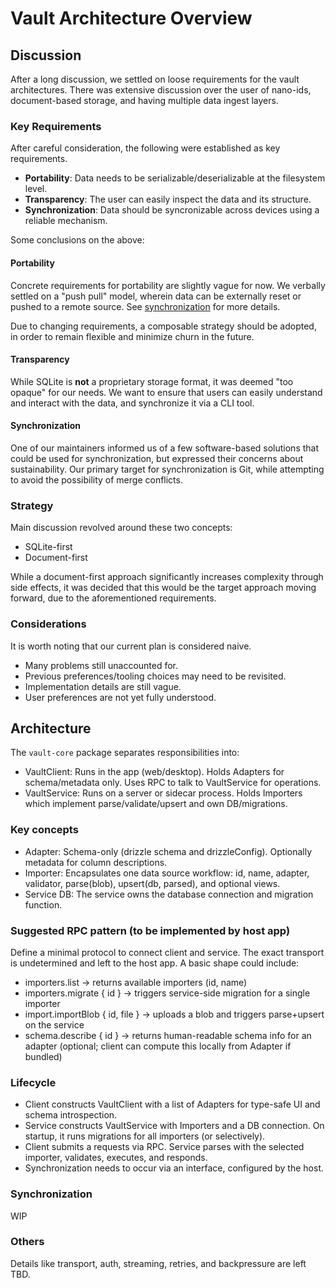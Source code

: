 # Vault Architecture Overview

## Discussion

After a long discussion, we settled on loose requirements for the vault architectures. There was extensive discussion over the user of nano-ids, document-based storage, and having multiple data ingest layers. 

### Key Requirements

After careful consideration, the following were established as key requirements. 

- **Portability**: Data needs to be serializable/deserializable at the filesystem level.
- **Transparency**: The user can easily inspect the data and its structure.
- **Synchronization**: Data should be syncronizable across devices using a reliable mechanism.

Some conclusions on the above:

#### Portability

Concrete requirements for portability are slightly vague for now. We verbally settled on a "push pull" model, wherein data can be externally reset or pushed to a remote source. See [synchronization](#synchronization) for more details.

Due to changing requirements, a composable strategy should be adopted, in order to remain flexible and minimize churn in the future.

#### Transparency

While SQLite is **not** a proprietary storage format, it was deemed "too opaque" for our needs. We want to ensure that users can easily understand and interact with the data, and synchronize it via a CLI tool.

#### Synchronization

One of our maintainers informed us of a few software-based solutions that could be used for synchronization, but expressed their concerns about sustainability. Our primary target for synchronization is Git, while attempting to avoid the possibility of merge conflicts.

### Strategy

Main discussion revolved around these two concepts:

- SQLite-first
- Document-first

While a document-first approach significantly increases complexity through side effects, it was decided that this would be the target approach moving forward, due to the aforementioned requirements.

### Considerations

It is worth noting that our current plan is considered naive.

- Many problems still unaccounted for.
- Previous preferences/tooling choices may need to be revisited.
- Implementation details are still vague.
- User preferences are not yet fully understood.

## Architecture

The `vault-core` package separates responsibilities into:

- VaultClient: Runs in the app (web/desktop). Holds Adapters for schema/metadata only. Uses RPC to talk to VaultService for operations.
- VaultService: Runs on a server or sidecar process. Holds Importers which implement parse/validate/upsert and own DB/migrations.

### Key concepts

- Adapter: Schema-only (drizzle schema and drizzleConfig). Optionally metadata for column descriptions.
- Importer: Encapsulates one data source workflow: id, name, adapter, validator, parse(blob), upsert(db, parsed), and optional views.
- Service DB: The service owns the database connection and migration function.

### Suggested RPC pattern (to be implemented by host app)

Define a minimal protocol to connect client and service. The exact transport is undetermined and left to the host app. A basic shape could include:

- importers.list -> returns available importers (id, name)
- importers.migrate { id } -> triggers service-side migration for a single importer
- import.importBlob { id, file } -> uploads a blob and triggers parse+upsert on the service
- schema.describe { id } -> returns human-readable schema info for an adapter (optional; client can compute this locally from Adapter if bundled)

### Lifecycle

- Client constructs VaultClient with a list of Adapters for type-safe UI and schema introspection.
- Service constructs VaultService with Importers and a DB connection. On startup, it runs migrations for all importers (or selectively).
- Client submits a requests via RPC. Service parses with the selected importer, validates, executes, and responds.
- Synchronization needs to occur via an interface, configured by the host.

### Synchronization

WIP

### Others

Details like transport, auth, streaming, retries, and backpressure are left TBD.
